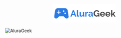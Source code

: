 <h1 align="center">
  <img align="center" src="./assets/images/logo.svg" width="40%">
</h1>

![AluraGeek](https://github.com/Esteban-M1000/AluraGeek/assets/112291940/23670112-9394-4985-a34c-15ec8b99ce10)
